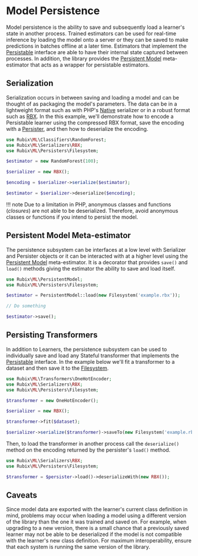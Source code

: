 # Model Persistence
Model persistence is the ability to save and subsequently load a learner's state in another process. Trained estimators can be used for real-time inference by loading the model onto a server or they can be saved to make predictions in batches offline at a later time. Estimators that implement the [Persistable](persistable.md) interface are able to have their internal state captured between processes. In addition, the library provides the [Persistent Model](persistent-model.md) meta-estimator that acts as a wrapper for persistable estimators.

## Serialization
Serialization occurs in between saving and loading a model and can be thought of as packaging the model's parameters. The data can be in a lightweight format such as with PHP's [Native](serializers/native.md) serializer or in a robust format such as [RBX](serializers/rbx.md). In the this example, we'll demonstrate how to encode a Persistable learner using the compressed RBX format, save the encoding with a [Persister](persisters/api.md), and then how to deserialize the encoding.

```php
use Rubix\ML\Classifiers\RandomForest;
use Rubix\ML\Serializers\RBX;
use Rubix\ML\Persisters\Filesystem;

$estimator = new RandomForest(100);

$serializer = new RBX();

$encoding = $serializer->serialize($estimator);

$estimator = $serializer->deserialize($encoding);
```

!!! note
    Due to a limitation in PHP, anonymous classes and functions (*closures*) are not able to be deserialized. Therefore, avoid anonymous classes or functions if you intend to persist the model.

## Persistent Model Meta-estimator
The persistence subsystem can be interfaces at a low level with Serializer and Persister objects or it can be interacted with at a higher level using the [Persistent Model](persistent-model.md) meta-estimator. It is a decorator that provides `save()` and `load()` methods giving the estimator the ability to save and load itself.

```php
use Rubix\ML\PersistentModel;
use Rubix\ML\Persisters\Filesystem;

$estimator = PersistentModel::load(new Filesystem('example.rbx'));

// Do something

$estimator->save();
```

## Persisting Transformers
In addition to Learners, the persistence subsystem can be used to individually save and load any Stateful transformer that implements the [Persistable](persistable.md) interface. In the example below we'll fit a transformer to a dataset and then save it to the [Filesystem](persisters/filesystem.md).

```php
use Rubix\ML\Transformers\OneHotEncoder;
use Rubix\ML\Serializers\RBX;
use Rubix\ML\Persisters\Filesystem;

$transformer = new OneHotEncoder();

$serializer = new RBX();

$transformer->fit($dataset);

$serializer->serialize($transformer)->saveTo(new Filesystem('example.rbx'));
```

Then, to load the transformer in another process call the `deserialize()` method on the encoding returned by the persister's `load()` method.

```php
use Rubix\ML\Serializers\RBX;
use Rubix\ML\Persisters\Filesystem;

$transformer = $persister->load()->deserializeWith(new RBX());
```

## Caveats
Since model data are exported with the learner's current class definition in mind, problems may occur when loading a model using a different version of the library than the one it was trained and saved on. For example, when upgrading to a new version, there is a small chance that a previously saved learner may not be able to be deserialized if the model is not compatible with the learner's new class definition. For maximum interoperability, ensure that each system is running the same version of the library.
